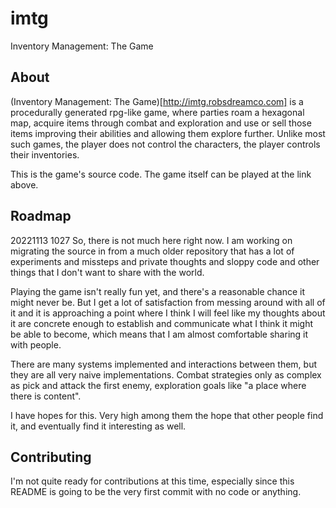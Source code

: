 # imtg
Inventory Management: The Game

## About

(Inventory Management: The Game)[http://imtg.robsdreamco.com] is a procedurally generated rpg-like game, where parties roam a hexagonal map, acquire items through combat and exploration and use or sell those items improving their abilities and allowing them explore further. Unlike most such games, the player does not control the characters, the player controls their inventories.

This is the game's source code. The game itself can be played at the link above.

## Roadmap
20221113 1027 So, there is not much here right now. I am working on migrating the source in from a much older repository that has a lot of experiments and missteps and private thoughts and sloppy code and other things that I don't want to share with the world. 

Playing the game isn't really fun yet, and there's a reasonable chance it might never be. But I get a lot of satisfaction from messing around with all of it and it is approaching a point where I think I will feel like my thoughts about it are concrete enough to establish and communicate what I think it might be able to become, which means that I am almost comfortable sharing it with people. 

There are many systems implemented and interactions between them, but they are all very naive implementations. Combat strategies only as complex as pick and attack the first enemy, exploration goals like "a place where there is content". 

I have hopes for this. Very high among them the hope that other people find it, and eventually find it interesting as well.

## Contributing
I'm not quite ready for contributions at this time, especially since this README is going to be the very first commit with no code or anything. 